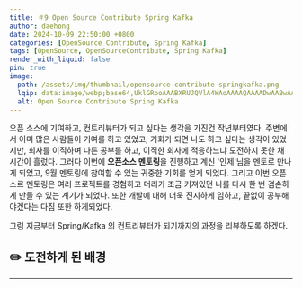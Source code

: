 ```yaml
---
title: ＃9 Open Source Contribute Spring Kafka
author: daehong
date: 2024-10-09 22:50:00 +0800
categories: [OpenSource Contribute, Spring Kafka]
tags: [OpenSource, OpenSourceContribute, Spring Kafka]
render_with_liquid: false
pin: true
image:
  path: /assets/img/thumbnail/opensource-contribute-springkafka.png
  lqip: data:image/webp;base64,UklGRpoAAABXRUJQVlA4WAoAAAAQAAAADwAABwAAQUxQSDIAAAARL0AmbZurmr57yyIiqE8oiG0bejIYEQTgqiDA9vqnsUSI6H+oAERp2HZ65qP/VIAWAFZQOCBCAAAA8AEAnQEqEAAIAAVAfCWkAALp8sF8rgRgAP7o9FDvMCkMde9PK7euH5M1m6VWoDXf2FkP3BqV0ZYbO6NA/VFIAAAA
  alt: Open Source Contribute Spring Kafka
---
```


오픈 소스에 기여하고, 컨트리뷰터가 되고 싶다는 생각을 가진건 작년부터였다.
주변에서 이미 많은 사람들이 기여를 하고 있었고, 기회가 되면 나도 하고 싶다는 생각이 있었지만, 회사를 이직하며 다른 공부를 하고, 이직한 회사에 적응하느냐 도전하지 못한 채 시간이 흘렀다.
그러다 이번에 **오픈소스 멘토링**을 진행하고 계신 '인제'님을 멘토로 만나게 되었고, 9월 멘토링에 참여할 수 있는 귀중한 기회를 얻게 되었다.
그리고 이번 오픈소르 멘토링은 여러 프로젝트를 경험하고 머리가 조금 커져있던 나를 다시 한 번 겸손하게 만들 수 있는 계기가 되었다.
또한 개발에 대해 더욱 진지하게 임하고, 끝없이 공부해야겠다는 다짐 또한 하게되었다.

그럼 지금부터 Spring/Kafka 의 컨트리뷰터가 되기까지의 과정을 리뷰하도록 하겠다.


## ✏️ 도전하게 된 배경
---


